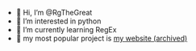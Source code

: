 - 👋 Hi, I’m @RgTheGreat
- 👀 I’m interested in python 
- 🌱 I’m currently learning RegEx
- 💞️ my most popular project is <a href="http://saturated-cycle.000webhostapp.com/newwebsite/">my website (archived)</a>
<!---
RgTheGreat/RgTheGreat is a ✨ special ✨ repository because its `README.md` (this file) appears on your GitHub profile.
You can click the Preview link to take a look at your changes.
--->
